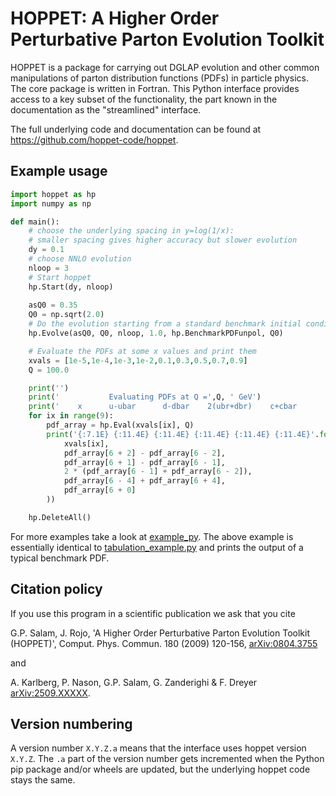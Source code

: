 # HOPPET: A Higher Order Perturbative Parton Evolution Toolkit

HOPPET is a package for carrying out DGLAP evolution and other common
manipulations of parton distribution functions (PDFs) in particle
physics. The core package is written in Fortran. This Python interface
provides access to a key subset of the functionality, the part known 
in the documentation as the "streamlined" interface.

The full underlying code and documentation can be found at
https://github.com/hoppet-code/hoppet.

## Example usage

```Python
import hoppet as hp
import numpy as np

def main():
    # choose the underlying spacing in y=log(1/x): 
    # smaller spacing gives higher accuracy but slower evolution
    dy = 0.1  
    # choose NNLO evolution
    nloop = 3 
    # Start hoppet
    hp.Start(dy, nloop)
    
    asQ0 = 0.35
    Q0 = np.sqrt(2.0)
    # Do the evolution starting from a standard benchmark initial condition 
    hp.Evolve(asQ0, Q0, nloop, 1.0, hp.BenchmarkPDFunpol, Q0)

    # Evaluate the PDFs at some x values and print them
    xvals = [1e-5,1e-4,1e-3,1e-2,0.1,0.3,0.5,0.7,0.9]
    Q = 100.0

    print('')
    print('           Evaluating PDFs at Q =',Q, ' GeV')
    print('    x      u-ubar      d-dbar    2(ubr+dbr)    c+cbar       gluon')
    for ix in range(9):
        pdf_array = hp.Eval(xvals[ix], Q)
        print('{:7.1E} {:11.4E} {:11.4E} {:11.4E} {:11.4E} {:11.4E}'.format(
            xvals[ix],
            pdf_array[6 + 2] - pdf_array[6 - 2], 
            pdf_array[6 + 1] - pdf_array[6 - 1], 
            2 * (pdf_array[6 - 1] + pdf_array[6 - 2]),
            pdf_array[6 - 4] + pdf_array[6 + 4],
            pdf_array[6 + 0]
        ))

    hp.DeleteAll()
```   
For more examples take a look at
[example_py](https://github.com/hoppet-code/hoppet/tree/master/example_py).
The above example is essentially identical to
[tabulation_example.py](https://github.com/hoppet-code/hoppet/tree/master/example_py/tabulation_example.py)
and prints the output of a typical benchmark PDF.


## Citation policy

If you use this program in a scientific publication we ask that you cite

G.P. Salam, J. Rojo, 'A Higher Order Perturbative Parton Evolution Toolkit (HOPPET)', 
Comput. Phys. Commun. 180 (2009) 120-156, [arXiv:0804.3755](https://arxiv.org/abs/0804.3755)

and                                                       

A. Karlberg, P. Nason, G.P. Salam, G. Zanderighi & F. Dreyer [arXiv:2509.XXXXX](https://arxiv.org/abs/2509.XXXXX). 

## Version numbering

A version number `X.Y.Z.a` means that the interface uses hoppet version
`X.Y.Z`. The `.a` part of the version number gets incremented when the
Python pip package and/or wheels are updated, but the underlying hoppet
code stays the same. 